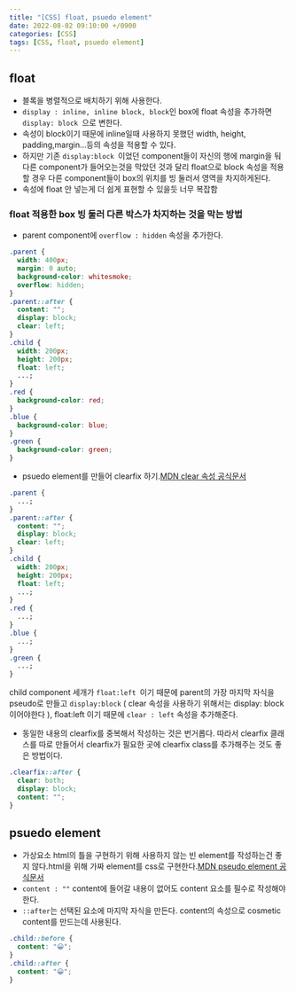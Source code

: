 ```yaml
---
title: "[CSS] float, psuedo element"
date: 2022-08-02 09:10:00 +/0900
categories: [CSS]
tags: [CSS, float, psuedo element]
---
```


## float

- 블록을 병렬적으로 배치하기 위해 사용한다.
- <code>display : inline, inline block, block</code>인 box에 float 속성을 추가하면 <code>display: block </code>으로 변한다.
- 속성이 block이기 때문에 inline일때 사용하지 못했던 width, height, padding,margin...등의 속성을 적용할 수 있다.
- 하지만 기존 <code>display:block </code>이었던 component들이 자신의 행에 margin을 둬 다른 component가 들어오는것을 막았던 것과 달리 float으로 block 속성을 적용할 경우 다른 component들이 box의 위치를 빙 둘러서 영역을 차지하게된다.
- 속성에 float 안 넣는게 더 쉽게 표현할 수 있을듯 너무 복잡함

### float 적용한 box 빙 둘러 다른 박스가 차지하는 것을 막는 방법

- parent component에 <code>overflow : hidden</code> 속성을 추가한다.

```css
.parent {
  width: 400px;
  margin: 0 auto;
  background-color: whitesmoke;
  overflow: hidden;
}
.parent::after {
  content: "";
  display: block;
  clear: left;
}
.child {
  width: 200px;
  height: 200px;
  float: left;
  ...;
}
.red {
  background-color: red;
}
.blue {
  background-color: blue;
}
.green {
  background-color: green;
}
```

- psuedo element를 만들어 clearfix 하기.<a href="https://developer.mozilla.org/en-US/docs/Web/CSS/clear">MDN clear 속성 공식문서</a>

```css
.parent {
  ...;
}
.parent::after {
  content: "";
  display: block;
  clear: left;
}
.child {
  width: 200px;
  height: 200px;
  float: left;
  ...;
}
.red {
  ...;
}
.blue {
  ...;
}
.green {
  ...;
}
```

<p>
    child component 세개가 <code>float:left </code>이기 때문에 parent의 가장 마지막 자식을 pseudo로 만들고 <code>display:block</code> ( clear 속성을 사용하기 위해서는 display: block이어야한다 ), float:left 이기 때문에 <code>clear : left</code> 속성을 추가해준다.
</p>

- 동일한 내용의 clearfix를 중복해서 작성하는 것은 번거롭다. 따라서 clearfix 클래스를 따로 만들어서 clearfix가 필요한 곳에 clearfix class를 추가해주는 것도 좋은 방법이다.

```css
.clearfix::after {
  clear: both;
  display: block;
  content: "";
}
```

## psuedo element

- 가상요소 html의 틀을 구현하기 위해 사용하지 않는 빈 element를 작성하는건 좋지 않다.html을 위해 가짜 element를 css로 구현한다.<a href="https://developer.mozilla.org/en-US/docs/Web/CSS/Pseudo-elements">MDN pseudo element 공식문서</a>
- <code>content : ""</code> content에 들어갈 내용이 없어도 content 요소를 필수로 작성해야한다.
- <code>::after</code>는 선택된 요소에 마지막 자식을 만든다. content의 속성으로 cosmetic content를 만드는데 사용된다.

```css
.child::before {
  content: "😀";
}
.child::after {
  content: "😀";
}
```
